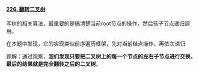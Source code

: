 #### [226. 翻转二叉树](https://leetcode-cn.com/problems/invert-binary-tree/)

写树的相关算法，最重要的是搞清楚当前root节点的操作，然后孩子节点递归调用。

在本题中发现，它的实现类似前序遍历框架，先对当前结点操作，再依次递归

题解：通过观察，**我们发现只要把二叉树上的每一个节点的左右子节点进行交换，最后的结果就是完全翻转之后的二叉树**。

